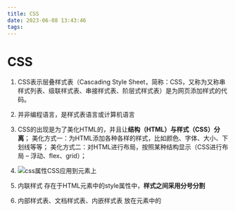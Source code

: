 ```yaml
---
title: CSS
date: 2023-06-08 13:43:46
tags:
---
```


# CSS
1. CSS表示层叠样式表（Cascading Style Sheet，简称：CSS，又称为又称串样式列表、级联样式表、串接样式表、阶层式样式表）是为网页添加样式的代码。
2. 并非编程语言，是样式表语言或计算机语言
3. CSS的出现是为了美化HTML的，并且让**结构（HTML）与样式（CSS）分离**；
	美化方式一：为HTML添加各种各样的样式，比如颜色、字体、大小、下划线等等；
	美化方式二：对HTML进行布局，按照某种结构显示（CSS进行布局 – 浮动、flex、grid）；
4. 	![css属性](https://blog-images-1310572444.cos.ap-guangzhou.myqcloud.com/image-20230608134759699.png)CSS应用到元素上

1. 内联样式
	存在于HTML元素中的style属性中，**样式之间采用分号分割**
2. 内部样式表、文档样式表、内嵌样式表
	放在<head>元素中的<style>元素中
	在Vue的开发过程中，每个组件也会有一个style元素，和内部样式表非常的相似（原理并不相同）
3. 外部样式表
	独立文件，通过<link>元素引入进来
4. **@import**
	@import url(css文件地址);
	在<style>元素中导入其他CSS文件

## 文本
1. **text-decoration**
    设置文字的装饰线
    none
    underline
    overline
    line-through

2. **text-transform**
    设置文字大小写转换
    capitalize：(使…首字母大写, 资本化的意思)将每个单词的首字符变为大写
    uppercase：(大写字母)将每个单词的所有字符变为大写
    lowercase：(小写字母)将每个单词的所有字符变为小写
   none：没有任何影响

3. **text-indent**
	用于设置第一行缩进
	2em
	
4. **text-align**
	设置文本对其颜色
	MDN：定义行内内容（例如文字）如何相对它的块父元素对齐;
	常用值：left：左对齐；right：右对齐；center：正中间显示；justify：两端对齐

5. letter-spacing、word-spacing
	letter-spacing、word-spacing分别用于设置字母、单词之间的间距
	默认是0，可以设置为负数
	
## 字体
1. **font-size**
    设置文字的大小
    100px 、 50%

2. **font-family**
    设置文字字体名称，可设置多个
    可通过**@font-face** 指定的可以直接下载的字体

3. **font-weight**
    设置文字的粗细(重量)
    normal：400；bold：700

4. font-style
    normal、italic、oblique

5. **line-height**
    设置文本行高
    行高：两行文字基线之间的间距
    基线（baseline）：与小写字母x最底部对齐的线

  ![文本行高](https://blog-images-1310572444.cos.ap-guangzhou.myqcloud.com/image-20230608171128970.png)
	 应用实例：假设div中只有一行文字，如何让这行文字在div内部垂直居中
		让line-height等同于height

## 选择器
1. 通用选择器
	所有元素都会被选中
	用来给所有素性设置通用属性

2. 元素选择器
	元素的名称

3. 类选择器
	**.类名**

4. id选择器
	**#id**
	**唯一的，不能重复的**
	
5. 属性选择器
	拥有某一个属性[att]
	属性等于某个值[att=val]
	
6. 后代选择器

7. 伪元素选择器 **::before  ::after**
	用来给一个元素的内容前或后插入其他内容的东西	

## CSS继承-层叠-元素类型

## 定位 | position
### 静态定位 | static
1. 元素俺找 **normal flow** 布局
2. left 、 right、 top、 bottom没有任何作用


### 相对定位 | relative
1. 还在标准流布局
2. left 、 right、 top、 bottom被激活，相对自己的位置
3. 在不影响其他元素位置的前提下，对当前元素位置进行微调

### 固定定位 | fixed
1. 脱标，定位参照对象是视口(可视区域)
2. 主要设置一些不随画布移动的图标

### 绝对定位 | absolute
1. 脱标；参照对象是**最邻近的<u>定位祖先元素</u>，如果无则为视口**
2. **子绝父相**是因为相对定位没有脱离标准流，但是也能是最邻近的定位祖先元素

### fixed | absolute
1. **可以随意设置宽高**，不论是否是行内非替换元素
2. 宽高默认由内容决定

### 粘性定位 | sticky
1. 考虑兼容性问题，较新，不兼容IE
2. 相当于relativ和fixed的结合，当滚动到一定位置时，停留在视口位置
3. 相对于最近的滚动祖先包含视口的	

### z-index 
1. 仅对定位元素有效
2. 同一层级的比较
2. z-index越大，层叠越在上面；相等，写在后面的元素在上面

### 总结
![position定位总结](https://blog-images-1310572444.cos.ap-guangzhou.myqcloud.com/image-20230609110822255.png)

## 元素居中方案
### absolute | fixed
1. 子绝父相，left、right、bottom、top都设置为0，margin设置为aotu，元素由宽高_143
2. **不存在兼容性问题**
![绝对定位元素居中](https://blog-images-1310572444.cos.ap-guangzhou.myqcloud.com/image-20230609113500652.png)

## 其他
### auto
1. 交给浏览器来处理，具体交给浏览器处理
2. 绝对定位中，top……设置为auto大概率是不会平分居中显示的

## 浮动 | float 
1. **float**: none  |  left  | right 
2. 脱离标准流，让元素靠左靠右(包含块)
3. **层叠关系：普通元素 < float < 定位元素**
4. 浮动元素之间不能层叠
5. 浮动元素不能和行内级内容层叠，否则内容将会被推出
6. **正在退出历史舞台，兼容性好，图文混排**

### 清除浮动
1. 还没看，后面再看一次


## 其他
1. 在书写代码中的换行符被浏览器解析会产生间隙
2. **将多个行内级元素中间的空格去除的方法**
	* 删除换行符
	* 将父元素的font-size设置为0 ，但是子元素需要设置回来
	* 浮动可以去除空袭
	* flex布局

## flex layout | 一维
### 理解
1. flexbox：弹性盒子
2. display：flex

## grid layout | 二维
### 理解
1. 兼容性不好
